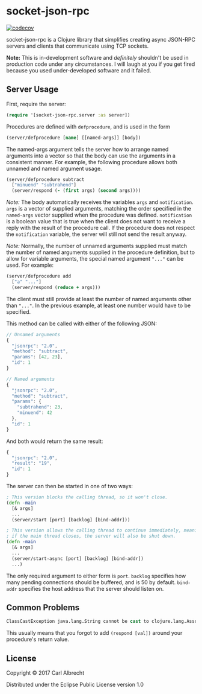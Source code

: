 # socket-json-rpc

[![codecov](https://codecov.io/gh/invlpg/socket-json-rpc/branch/master/graph/badge.svg)](https://codecov.io/gh/invlpg/socket-json-rpc)

socket-json-rpc is a Clojure library that simplifies creating async JSON-RPC
servers and clients that communicate using TCP sockets.

**Note:** This is in-development software and _definitely_ shouldn't be used in
production code under any circumstances. I will laugh at you if you get fired
because you used under-developed software and it failed.

## Server Usage

First, require the server:

```clojure
(require '[socket-json-rpc.server :as server])
```

Procedures are defined with `defprocedure`, and is used in the form

```clojure
(server/defprocedure [name] [[named-args]] [body])
```

The named-args argument tells the server how to arrange named arguments into a
vector so that the body can use the arguments in a consistent manner. For
example, the following procedure allows both unnamed and named argument usage.

```clojure
(server/defprocedure subtract
  ["minuend" "subtrahend"]
  (server/respond (- (first args) (second args))))
```

*Note:* The body automatically receives the variables `args` and `notification`.
`args` is a vector of supplied arguments, matching the order specified in the
`named-args` vector supplied when the procedure was defined. `notification` is a
boolean value that is true when the client does not want to receive a reply with
the result of the procedure call. If the procedure does not respect the
`notification` variable, the server will still not send the result anyway.

*Note:* Normally, the number of unnamed arguments supplied must match the number
of named arguments supplied in the procedure definition, but to allow for
variable arguments, the special named argument `"..."` can be used. For example:

```clojure
(server/defprocedure add
  ["a" "..."]
  (server/respond (reduce + args)))
```

The client must still provide at least the number of named arguments other than
`"..."`. In the previous example, at least one number would have to be specified.

This method can be called with either of the following JSON:

```javascript
// Unnamed arguments
{
  "jsonrpc": "2.0",
  "method": "subtract",
  "params": [42, 23],
  "id": 1
}
```

```javascript
// Named arguments
{
  "jsonrpc": "2.0",
  "method": "subtract",
  "params": {
    "subtrahend": 23,
    "minuend": 42
  },
  "id": 1
}
```

And both would return the same result:

```javascript
{
  "jsonrpc": "2.0",
  "result": "19",
  "id": 1
}
```

The server can then be started in one of two ways:

```clojure
; This version blocks the calling thread, so it won't close.
(defn -main
  [& args]
  ...
  (server/start [port] [backlog] [bind-addr]))
```

```clojure
; This version allows the calling thread to continue immediately, meaning that
; if the main thread closes, the server will also be shut down.
(defn -main
  [& args]
  ...
  (server/start-async [port] [backlog] [bind-addr])
  ...)
```

The only required argument to either form is `port`. `backlog` specifies how many
pending connections should be buffered, and is 50 by default. `bind-addr`
specifies the host address that the server should listen on.

## Common Problems

```clojure
ClassCastException java.lang.String cannot be cast to clojure.lang.Associative
```

This usually means that you forgot to add `(respond [val])` around your procedure's
return value.

## License

Copyright © 2017 Carl Albrecht

Distributed under the Eclipse Public License version 1.0
